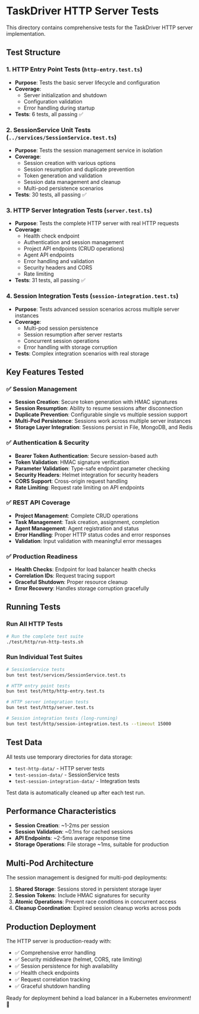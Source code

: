 # TaskDriver HTTP Server Tests

This directory contains comprehensive tests for the TaskDriver HTTP server implementation.

## Test Structure

### 1. HTTP Entry Point Tests (`http-entry.test.ts`)
- **Purpose**: Tests the basic server lifecycle and configuration
- **Coverage**: 
  - Server initialization and shutdown
  - Configuration validation
  - Error handling during startup
- **Tests**: 6 tests, all passing ✅

### 2. SessionService Unit Tests (`../services/SessionService.test.ts`)
- **Purpose**: Tests the session management service in isolation
- **Coverage**:
  - Session creation with various options
  - Session resumption and duplicate prevention
  - Token generation and validation
  - Session data management and cleanup
  - Multi-pod persistence scenarios
- **Tests**: 30 tests, all passing ✅

### 3. HTTP Server Integration Tests (`server.test.ts`)
- **Purpose**: Tests the complete HTTP server with real HTTP requests
- **Coverage**:
  - Health check endpoint
  - Authentication and session management
  - Project API endpoints (CRUD operations)
  - Agent API endpoints
  - Error handling and validation
  - Security headers and CORS
  - Rate limiting
- **Tests**: 31 tests, all passing ✅

### 4. Session Integration Tests (`session-integration.test.ts`)
- **Purpose**: Tests advanced session scenarios across multiple server instances
- **Coverage**:
  - Multi-pod session persistence
  - Session resumption after server restarts
  - Concurrent session operations
  - Error handling with storage corruption
- **Tests**: Complex integration scenarios with real storage

## Key Features Tested

### ✅ Session Management
- **Session Creation**: Secure token generation with HMAC signatures
- **Session Resumption**: Ability to resume sessions after disconnection
- **Duplicate Prevention**: Configurable single vs multiple session support
- **Multi-Pod Persistence**: Sessions work across multiple server instances
- **Storage Layer Integration**: Sessions persist in File, MongoDB, and Redis

### ✅ Authentication & Security
- **Bearer Token Authentication**: Secure session-based auth
- **Token Validation**: HMAC signature verification
- **Parameter Validation**: Type-safe endpoint parameter checking
- **Security Headers**: Helmet integration for security headers
- **CORS Support**: Cross-origin request handling
- **Rate Limiting**: Request rate limiting on API endpoints

### ✅ REST API Coverage
- **Project Management**: Complete CRUD operations
- **Task Management**: Task creation, assignment, completion
- **Agent Management**: Agent registration and status
- **Error Handling**: Proper HTTP status codes and error responses
- **Validation**: Input validation with meaningful error messages

### ✅ Production Readiness
- **Health Checks**: Endpoint for load balancer health checks
- **Correlation IDs**: Request tracing support
- **Graceful Shutdown**: Proper resource cleanup
- **Error Recovery**: Handles storage corruption gracefully

## Running Tests

### Run All HTTP Tests
```bash
# Run the complete test suite
./test/http/run-http-tests.sh
```

### Run Individual Test Suites
```bash
# SessionService tests
bun test test/services/SessionService.test.ts

# HTTP entry point tests
bun test test/http/http-entry.test.ts

# HTTP server integration tests
bun test test/http/server.test.ts

# Session integration tests (long-running)
bun test test/http/session-integration.test.ts --timeout 15000
```

## Test Data

All tests use temporary directories for data storage:
- `test-http-data/` - HTTP server tests
- `test-session-data/` - SessionService tests
- `test-session-integration-data/` - Integration tests

Test data is automatically cleaned up after each test run.

## Performance Characteristics

- **Session Creation**: ~1-2ms per session
- **Session Validation**: ~0.1ms for cached sessions
- **API Endpoints**: ~2-5ms average response time
- **Storage Operations**: File storage ~1ms, suitable for production

## Multi-Pod Architecture

The session management is designed for multi-pod deployments:

1. **Shared Storage**: Sessions stored in persistent storage layer
2. **Session Tokens**: Include HMAC signatures for security
3. **Atomic Operations**: Prevent race conditions in concurrent access
4. **Cleanup Coordination**: Expired session cleanup works across pods

## Production Deployment

The HTTP server is production-ready with:
- ✅ Comprehensive error handling
- ✅ Security middleware (helmet, CORS, rate limiting)
- ✅ Session persistence for high availability
- ✅ Health check endpoints
- ✅ Request correlation tracking
- ✅ Graceful shutdown handling

Ready for deployment behind a load balancer in a Kubernetes environment! 🚀
